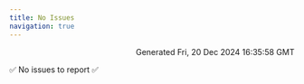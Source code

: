 ```yaml
---
title: No Issues
navigation: true
---
```


<p style="text-align:right;color:#cccs">
Generated Fri, 20 Dec 2024 16:35:58 GMT
</p>
<p>✅ No issues to report ✅</p>



